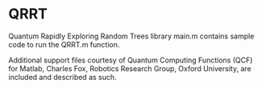 # QRRT
Quantum Rapidly Exploring Random Trees library
main.m contains sample code to run the QRRT.m function. 

Additional support files courtesy of 
Quantum Computing Functions (QCF) for Matlab,
Charles Fox, Robotics Research Group, Oxford University,
are included and described as such. 
